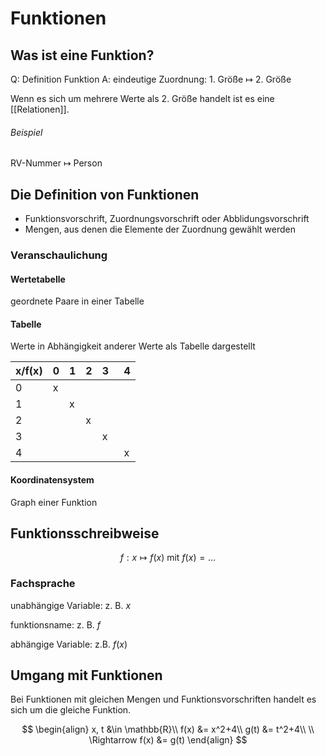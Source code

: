 # Funktionen

## Was ist eine Funktion?

Q: Definition Funktion
A: eindeutige Zuordnung: 1. Größe $\longmapsto$ 2. Größe
<!--ID: 1757486539405-->

Wenn es sich um mehrere Werte als 2. Größe handelt ist es eine [[Relationen]].

###### Beispiel

RV-Nummer $\longmapsto$ Person

## Die Definition von Funktionen

- Funktionsvorschrift, Zuordnungsvorschrift oder Abblidungsvorschrift
- Mengen, aus denen die Elemente der Zuordnung gewählt werden

### Veranschaulichung

#### Wertetabelle

geordnete Paare in einer Tabelle

#### Tabelle

Werte in Abhängigkeit anderer Werte als Tabelle dargestellt

| x/f(x) |  0  |  1  |  2  |  3  |  4  |
| --- | --- | --- | --- | --- | --- |
|  0  |  x  |     |     |     |     |
|  1  |     |  x  |     |     |     |
|  2  |     |     |  x  |     |     |
|  3  |     |     |     |  x  |     |
|  4  |     |     |     |     |  x  |

#### Koordinatensystem

Graph einer Funktion

## Funktionsschreibweise

$$
f: x \longmapsto f(x) \text{ mit } f(x) = \dots
$$

### Fachsprache

unabhängige Variable: z. B. $x$

funktionsname: z. B. $f$

abhängige Variable: z.B. $f(x)$

## Umgang mit Funktionen

Bei Funktionen mit gleichen Mengen und Funktionsvorschriften handelt es sich um die gleiche Funktion.

$$
\begin{align}
x, t &\in \mathbb{R}\\
f(x) &= x^2+4\\
g(t) &= t^2+4\\
\\
\Rightarrow f(x) &= g(t)
\end{align}
$$